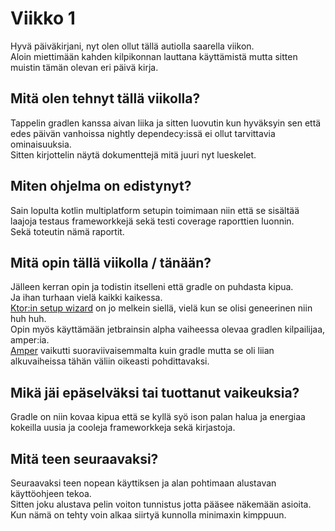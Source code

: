 # Viikko 1
Hyvä päiväkirjani, nyt olen ollut tällä autiolla saarella viikon.  
Aloin miettimään kahden kilpikonnan lauttana käyttämistä mutta sitten muistin tämän olevan eri päivä kirja.

## Mitä olen tehnyt tällä viikolla?
Tappelin gradlen kanssa aivan liika ja sitten luovutin kun hyväksyin sen että edes päivän vanhoissa nightly dependecy:issä ei ollut tarvittavia ominaisuuksia.  
Sitten kirjottelin näytä dokumenttejä mitä juuri nyt lueskelet.

## Miten ohjelma on edistynyt?
Sain lopulta kotlin multiplatform setupin toimimaan niin että se sisältää laajoja testaus frameworkkejä sekä testi coverage raporttien luonnin.  
Sekä toteutin nämä raportit.


## Mitä opin tällä viikolla / tänään?
Jälleen kerran opin ja todistin itselleni että gradle on puhdasta kipua.   
Ja ihan turhaan vielä kaikki kaikessa.  
[Ktor:in setup wizard](https://start.ktor.io/settings?name=ktor-sample&website=example.com&artifact=com.example.ktor-sample&kotlinVersion=2.1.10&ktorVersion=3.2.1&buildSystem=GRADLE_KTS&buildSystemArgs.version_catalog=true&engine=NETTY&configurationIn=YAML&addSampleCode=true&plugins=asyncapi) on jo melkein siellä, vielä kun se olisi geneerinen niin huh huh.  
Opin myös käyttämään jetbrainsin alpha vaiheessa olevaa gradlen kilpailijaa, amper:ia.  
[Amper](https://github.com/JetBrains/amper) vaikutti suoraviivaisemmalta kuin gradle mutta se oli liian alkuvaiheissa tähän väliin oikeasti pohdittavaksi.  

## Mikä jäi epäselväksi tai tuottanut vaikeuksia?
Gradle on niin kovaa kipua että se kyllä syö ison palan halua ja energiaa kokeilla uusia ja cooleja frameworkkeja sekä kirjastoja.



##  Mitä teen seuraavaksi?
Seuraavaksi teen nopean käyttiksen ja alan pohtimaan alustavan käyttöohjeen tekoa.  
Sitten joku alustava pelin voiton tunnistus jotta pääsee näkemään asioita.  
Kun nämä on tehty voin alkaa siirtyä kunnolla minimaxin kimppuun.
